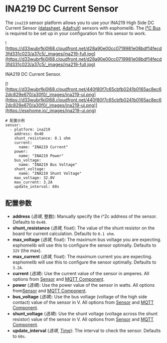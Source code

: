 # INA219 DC Current Sensor

The `ina219` sensor platform allows you to use your INA219 High Side DC Current Sensor ([datasheet](https://cdn-learn.adafruit.com/downloads/pdf/adafruit-ina219-current-sensor-breakout.pdf), [Adafruit](https://www.adafruit.com/product/904)) sensors with esphomelib. The [I²C Bus](https://esphome.io/components/i2c#i2c) is required to be set up in your configuration for this sensor to work.

![https://d33wubrfki0l68.cloudfront.net/d28a90e00cc0719981e08bdf14fecd3fd331c023/a37c5/_images/ina219-full.jpg](https://d33wubrfki0l68.cloudfront.net/d28a90e00cc0719981e08bdf14fecd3fd331c023/a37c5/_images/ina219-full.jpg)

INA219 DC Current Sensor.

[![https://d33wubrfki0l68.cloudfront.net/440f80f7c65cbfb0241b0165ac8ec62dc829e670/a30f0/_images/ina219-ui.png](https://d33wubrfki0l68.cloudfront.net/440f80f7c65cbfb0241b0165ac8ec62dc829e670/a30f0/_images/ina219-ui.png)](https://esphome.io/_images/ina219-ui.png)

```
# 配置示例
sensor:
  - platform: ina219
    address: 0x40
    shunt_resistance: 0.1 ohm
    current:
      name: "INA219 Current"
    power:
      name: "INA219 Power"
    bus_voltage:
      name: "INA219 Bus Voltage"
    shunt_voltage:
      name: "INA219 Shunt Voltage"
    max_voltage: 32.0V
    max_current: 3.2A
    update_interval: 60s
```

## **配置参数**

- **address** (*选填*, 整数): Manually specify the i^2c address of the sensor. Defaults to `0x40`.
- **shunt_resistance** (*选填*, float): The value of the shunt resistor on the board for current calculation. Defaults to `0.1 ohm`.
- **max_voltage** (*选填*, float): The maximum bus voltage you are expecting. esphomelib will use this to configure the sensor optimally. Defaults to `32V` (the max).
- **max_current** (*选填*, float): The maximum current you are expecting. esphomelib will use this to configure the sensor optimally. Defaults to `3.2A`.
- **current** (*选填*): Use the current value of the sensor in amperes. All options from [Sensor](https://esphome.io/components/sensor/#config-sensor) and [MQTT Component](https://esphome.io/components/mqtt#config-mqtt-component).
- **power** (*选填*): Use the power value of the sensor in watts. All options from[Sensor](https://esphome.io/components/sensor/#config-sensor) and [MQTT Component](https://esphome.io/components/mqtt#config-mqtt-component).
- **bus_voltage** (*选填*): Use the bus voltage (voltage of the high side contact) value of the sensor in V. All options from [Sensor](https://esphome.io/components/sensor/#config-sensor) and [MQTT Component](https://esphome.io/components/mqtt#config-mqtt-component).
- **shunt_voltage** (*选填*): Use the shunt voltage (voltage across the shunt resistor) value of the sensor in V. All options from [Sensor](https://esphome.io/components/sensor/#config-sensor) and [MQTT Component](https://esphome.io/components/mqtt#config-mqtt-component).
- **update_interval** (*选填*, [Time](https://esphome.io/guides/configuration-types#config-time)): The interval to check the sensor. Defaults to `60s`.